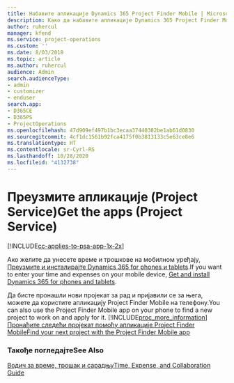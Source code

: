 ```yaml
---
title: Набавите апликације Dynamics 365 Project Finder Mobile | MicrosoftDocs
description: Како да набавите апликације Dynamics 365 Project Finder Mobile
author: ruhercul
manager: kfend
ms.service: project-operations
ms.custom: ''
ms.date: 8/03/2018
ms.topic: article
ms.author: ruhercul
audience: Admin
search.audienceType:
- admin
- customizer
- enduser
search.app:
- D365CE
- D365PS
- ProjectOperations
ms.openlocfilehash: 47d909ef497b1bc3ecaa37440382be1ab61d0830
ms.sourcegitcommit: 4cf1dc1561b92fca4175f0b3813133c5e63ce8e6
ms.translationtype: HT
ms.contentlocale: sr-Cyrl-RS
ms.lasthandoff: 10/28/2020
ms.locfileid: "4132738"
---
```

# <a name="get-the-apps-project-service"></a><span data-ttu-id="18341-103">Преузмите апликације (Project Service)</span><span class="sxs-lookup"><span data-stu-id="18341-103">Get the apps (Project Service)</span></span>

[!INCLUDE[cc-applies-to-psa-app-1x-2x](../includes/cc-applies-to-psa-app-1x-2x.md)]

<span data-ttu-id="18341-104">Ако желите да унесете време и трошкове на мобилном уређају, [Преузмите и инсталирајте Dynamics 365 for phones и tablets](https://docs.microsoft.com/dynamics365/mobile-app/dynamics-365-phones-tablets-users-guide).</span><span class="sxs-lookup"><span data-stu-id="18341-104">If you want to enter your time and expenses on your mobile device, [Get and install Dynamics 365 for phones and tablets](https://docs.microsoft.com/dynamics365/mobile-app/dynamics-365-phones-tablets-users-guide).</span></span>  
  
 <span data-ttu-id="18341-105">Да бисте пронашли нови пројекат за рад и пријавили се за њега, можете да користите апликацију Project Finder Mobile на телефону.</span><span class="sxs-lookup"><span data-stu-id="18341-105">You can also use the Project Finder Mobile app on your phone to find a new project to work on and apply for it.</span></span> [!INCLUDE[proc_more_information](../includes/proc-more-information.md)] <span data-ttu-id="18341-106">[Пронађите следећи пројекат помоћу апликације Project Finder Mobile](../psa/find-next-project-finder-mobile-app.md)</span><span class="sxs-lookup"><span data-stu-id="18341-106">[Find your next project with the Project Finder Mobile app](../psa/find-next-project-finder-mobile-app.md)</span></span> 
  
### <a name="see-also"></a><span data-ttu-id="18341-107">Такође погледајте</span><span class="sxs-lookup"><span data-stu-id="18341-107">See Also</span></span>  
 [<span data-ttu-id="18341-108">Водич за време, трошак и сарадњу</span><span class="sxs-lookup"><span data-stu-id="18341-108">Time, Expense, and Collaboration Guide</span></span>](../psa/time-expense-collaboration-guide.md)
